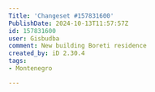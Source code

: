 ```yaml
---
Title: 'Changeset #157831600'
PublishDate: 2024-10-13T11:57:57Z
id: 157831600
user: Gisbudba
comment: New building Boreti residence
created_by: iD 2.30.4
tags:
- Montenegro

---
```

